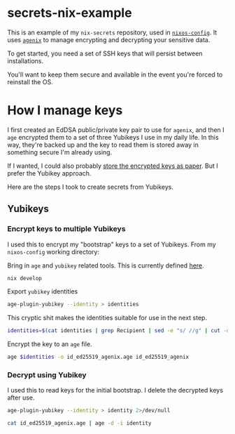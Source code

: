 # secrets-nix-example
This is an example of my `nix-secrets` repository, used in [`nixos-config`](https://github.com/dustinlyons/nixos-config/). It uses [`agenix`](https://github.com/ryantm/agenix) to manage encrypting and decrypting your sensitive data.

To get started, you need a set of SSH keys that will persist between installations. 

You'll want to keep them secure and available in the event you're forced to reinstall the OS.

# How I manage keys
I first created an EdDSA public/private key pair to use for `agenix`, and then I `age` encrypted them to a set of three Yubikeys I use in my daily life. In this way, they're backed up and the key to read them is stored away in something secure I'm already using.

If I wanted, I could also probably [store the encrypted keys as paper](https://www.jabberwocky.com/software/paperkey/). But I prefer the Yubikey approach.

Here are the steps I took to create secrets from Yubikeys.

## Yubikeys
### Encrypt keys to multiple Yubikeys
I used this to encrypt my "bootstrap" keys to a set of Yubikeys. From my `nixos-config` working directory:

Bring in `age` and `yubikey` related tools. This is currently defined [here](https://github.com/dustinlyons/nixos-config/blob/main/flake.nix#L44).
```sh
nix develop
```

Export `yubikey` identities
```sh
age-plugin-yubikey --identity > identities
```

This cryptic shit makes the identities suitable for use in the next step.
```sh
identities=$(cat identities | grep Recipient | sed -e "s/ //g" | cut -d':' -f2 | sed -e 's/^age\(.*\)/ -r age\1/g'  | tr -d '\n')
```

Encrypt the key to an `age` file.
```sh
age $identities -o id_ed25519_agenix.age id_ed25519_agenix
```

### Decrypt using Yubikey
I used this to read keys for the initial bootstrap. I delete the decrypted keys after use.
```sh
age-plugin-yubikey --identity > identity 2>/dev/null
```
```sh
cat id_ed25519_agenix.age | age -d -i identity
```

